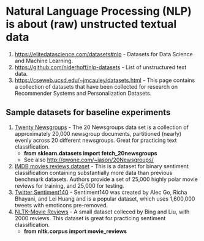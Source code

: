 # Natural Language Processing (NLP) is about (raw) unstructed textual data

1. https://elitedatascience.com/datasets#nlp - Datasets for Data Science and Machine Learning.
2. https://github.com/niderhoff/nlp-datasets - List of unstructured text data.
3. https://cseweb.ucsd.edu/~jmcauley/datasets.html - This page contains a collection of datasets that have been collected for research on Recommender Systems and Personalization Datasets.

## Sample datasets for baseline experiments
1. [Twenty Newsgroups](https://scikit-learn.org/stable/tutorial/text_analytics/working_with_text_data.html) - The 20 Newsgroups data set is a collection of approximately 20,000 newsgroup documents, partitioned (nearly) evenly across 20 different newsgroups. Great for practicing text classification.
   * <b>from sklearn.datasets import fetch_20newsgroups</b>
   * See also http://qwone.com/~jason/20Newsgroups/
3. [IMDB movies reviews dataset](http://ai.stanford.edu/~amaas/data/sentiment/) - This is a dataset for binary sentiment classification containing substantially more data than previous benchmark datasets. Authors provide a set of 25,000 highly polar movie reviews for training, and 25,000 for testing.
4. [Twitter Sentiment140](http://help.sentiment140.com/for-students) - Sentiment140 was created by Alec Go, Richa Bhayani, and Lei Huang and is a popular dataset, which uses 1,600,000 tweets with emoticons pre-removed.
5. [NLTK-Movie Reviews](https://www.nltk.org/_modules/nltk/corpus/reader/reviews.html) - A small dataset colleced by Bing and Liu, with 2000 reviews. This dataset is great for practicing sentiment classification.
   * <b>from nltk.corpus import movie_reviews</b>

